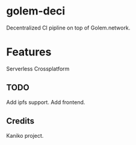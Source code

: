# golem-deci
Decentralized CI pipline on top of Golem.network.


# Features
Serverless
Crossplatform


## TODO
Add ipfs support.
Add frontend.
## Credits
Kaniko project.
